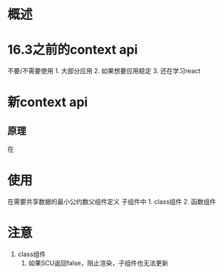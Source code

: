 # 概述 

# 16.3之前的context api
不要/不需要使用
	1. 大部分应用
	2. 如果想要应用稳定
	3. 还在学习react
# 新context api
## 原理
在 
# 使用
在需要共享数据的最小公约数父组件定义
子组件中
	1. class组件
	2. 函数组件

# 注意
1. class组件
	1. 如果SCU返回false，阻止渲染，子组件也无法更新
